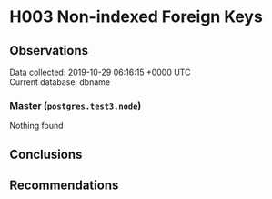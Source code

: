 # H003 Non-indexed Foreign Keys #

## Observations ##
Data collected: 2019-10-29 06:16:15 +0000 UTC  
Current database: dbname  


### Master (`postgres.test3.node`) ###



Nothing found



## Conclusions ##


## Recommendations ##


